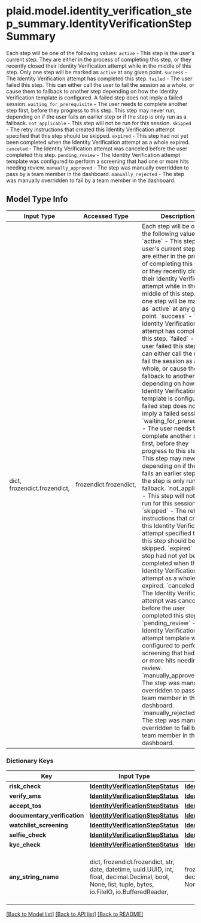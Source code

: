 # plaid.model.identity_verification_step_summary.IdentityVerificationStepSummary

Each step will be one of the following values:   `active` - This step is the user's current step. They are either in the process of completing this step, or they recently closed their Identity Verification attempt while in the middle of this step. Only one step will be marked as `active` at any given point.  `success` - The Identity Verification attempt has completed this step.  `failed` - The user failed this step. This can either call the user to fail the session as a whole, or cause them to fallback to another step depending on how the Identity Verification template is configured. A failed step does not imply a failed session.  `waiting_for_prerequisite` - The user needs to complete another step first, before they progress to this step. This step may never run, depending on if the user fails an earlier step or if the step is only run as a fallback.  `not_applicable` - This step will not be run for this session.  `skipped` - The retry instructions that created this Identity Verification attempt specified that this step should be skipped.  `expired` - This step had not yet been completed when the Identity Verification attempt as a whole expired.  `canceled` - The Identity Verification attempt was canceled before the user completed this step.  `pending_review` - The Identity Verification attempt template was configured to perform a screening that had one or more hits needing review.  `manually_approved` - The step was manually overridden to pass by a team member in the dashboard.  `manually_rejected` - The step was manually overridden to fail by a team member in the dashboard.

## Model Type Info
Input Type | Accessed Type | Description | Notes
------------ | ------------- | ------------- | -------------
dict, frozendict.frozendict,  | frozendict.frozendict,  | Each step will be one of the following values:   &#x60;active&#x60; - This step is the user&#x27;s current step. They are either in the process of completing this step, or they recently closed their Identity Verification attempt while in the middle of this step. Only one step will be marked as &#x60;active&#x60; at any given point.  &#x60;success&#x60; - The Identity Verification attempt has completed this step.  &#x60;failed&#x60; - The user failed this step. This can either call the user to fail the session as a whole, or cause them to fallback to another step depending on how the Identity Verification template is configured. A failed step does not imply a failed session.  &#x60;waiting_for_prerequisite&#x60; - The user needs to complete another step first, before they progress to this step. This step may never run, depending on if the user fails an earlier step or if the step is only run as a fallback.  &#x60;not_applicable&#x60; - This step will not be run for this session.  &#x60;skipped&#x60; - The retry instructions that created this Identity Verification attempt specified that this step should be skipped.  &#x60;expired&#x60; - This step had not yet been completed when the Identity Verification attempt as a whole expired.  &#x60;canceled&#x60; - The Identity Verification attempt was canceled before the user completed this step.  &#x60;pending_review&#x60; - The Identity Verification attempt template was configured to perform a screening that had one or more hits needing review.  &#x60;manually_approved&#x60; - The step was manually overridden to pass by a team member in the dashboard.  &#x60;manually_rejected&#x60; - The step was manually overridden to fail by a team member in the dashboard. | 

### Dictionary Keys
Key | Input Type | Accessed Type | Description | Notes
------------ | ------------- | ------------- | ------------- | -------------
**risk_check** | [**IdentityVerificationStepStatus**](IdentityVerificationStepStatus.md) | [**IdentityVerificationStepStatus**](IdentityVerificationStepStatus.md) |  | 
**verify_sms** | [**IdentityVerificationStepStatus**](IdentityVerificationStepStatus.md) | [**IdentityVerificationStepStatus**](IdentityVerificationStepStatus.md) |  | 
**accept_tos** | [**IdentityVerificationStepStatus**](IdentityVerificationStepStatus.md) | [**IdentityVerificationStepStatus**](IdentityVerificationStepStatus.md) |  | 
**documentary_verification** | [**IdentityVerificationStepStatus**](IdentityVerificationStepStatus.md) | [**IdentityVerificationStepStatus**](IdentityVerificationStepStatus.md) |  | 
**watchlist_screening** | [**IdentityVerificationStepStatus**](IdentityVerificationStepStatus.md) | [**IdentityVerificationStepStatus**](IdentityVerificationStepStatus.md) |  | 
**selfie_check** | [**IdentityVerificationStepStatus**](IdentityVerificationStepStatus.md) | [**IdentityVerificationStepStatus**](IdentityVerificationStepStatus.md) |  | 
**kyc_check** | [**IdentityVerificationStepStatus**](IdentityVerificationStepStatus.md) | [**IdentityVerificationStepStatus**](IdentityVerificationStepStatus.md) |  | 
**any_string_name** | dict, frozendict.frozendict, str, date, datetime, uuid.UUID, int, float, decimal.Decimal, bool, None, list, tuple, bytes, io.FileIO, io.BufferedReader,  | frozendict.frozendict, str, decimal.Decimal, BoolClass, NoneClass, tuple, bytes, FileIO | any string name can be used but the value must be the correct type | [optional]

[[Back to Model list]](../../README.md#documentation-for-models) [[Back to API list]](../../README.md#documentation-for-api-endpoints) [[Back to README]](../../README.md)

